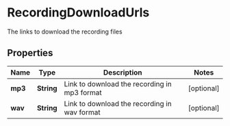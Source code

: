 

# RecordingDownloadUrls

The links to download the recording files
## Properties

Name | Type | Description | Notes
------------ | ------------- | ------------- | -------------
**mp3** | **String** | Link to download the recording in mp3 format |  [optional]
**wav** | **String** | Link to download the recording in wav format |  [optional]



